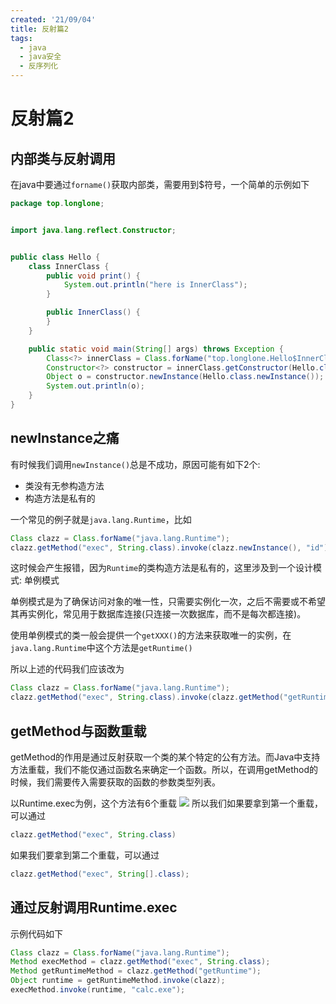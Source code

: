 ```yaml
---
created: '21/09/04'
title: 反射篇2
tags:
  - java
  - java安全
  - 反序列化
---
```

# 反射篇2
## 内部类与反射调用
在java中要通过`forname()`获取内部类，需要用到$符号，一个简单的示例如下
```java
package top.longlone;


import java.lang.reflect.Constructor;


public class Hello {
    class InnerClass {
        public void print() {
            System.out.println("here is InnerClass");
        }

        public InnerClass() {
        }
    }

    public static void main(String[] args) throws Exception {
        Class<?> innerClass = Class.forName("top.longlone.Hello$InnerClass");
        Constructor<?> constructor = innerClass.getConstructor(Hello.class);
        Object o = constructor.newInstance(Hello.class.newInstance());
        System.out.println(o);
    }
}
```
## newInstance之痛
有时候我们调用`newInstance()`总是不成功，原因可能有如下2个:
- 类没有无参构造方法
- 构造方法是私有的

一个常见的例子就是`java.lang.Runtime`，比如
```java
Class clazz = Class.forName("java.lang.Runtime"); 
clazz.getMethod("exec", String.class).invoke(clazz.newInstance(), "id");
```
这时候会产生报错，因为`Runtime`的类构造方法是私有的，这里涉及到一个设计模式: 单例模式

单例模式是为了确保访问对象的唯一性，只需要实例化一次，之后不需要或不希望其再实例化，常见用于数据库连接(只连接一次数据库，而不是每次都连接)。

使用单例模式的类一般会提供一个`getXXX()`的方法来获取唯一的实例，在`java.lang.Runtime`中这个方法是`getRuntime()`

所以上述的代码我们应该改为
```java
Class clazz = Class.forName("java.lang.Runtime");
clazz.getMethod("exec", String.class).invoke(clazz.getMethod("getRuntime").invoke(clazz), "calc.exe");
```

## getMethod与函数重载
getMethod的作用是通过反射获取一个类的某个特定的公有方法。而Java中支持方法重载，我们不能仅通过函数名来确定一个函数。所以，在调用getMethod的时候，我们需要传入需要获取的函数的参数类型列表。

以Runtime.exec为例，这个方法有6个重载
![](https://gitee.com/guuest/images/raw/master/img/20210904131624.png)
所以我们如果要拿到第一个重载，可以通过
```java
clazz.getMethod("exec", String.class)
```

如果我们要拿到第二个重载，可以通过
```java
clazz.getMethod("exec", String[].class);
```

## 通过反射调用Runtime.exec
示例代码如下
```java
Class clazz = Class.forName("java.lang.Runtime"); 
Method execMethod = clazz.getMethod("exec", String.class); 
Method getRuntimeMethod = clazz.getMethod("getRuntime"); 
Object runtime = getRuntimeMethod.invoke(clazz); 
execMethod.invoke(runtime, "calc.exe");
```

